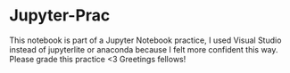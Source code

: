 # Jupyter-Prac
This notebook is part of a Jupyter Notebook practice, I used Visual Studio instead of jupyterlite or anaconda because I felt more confident this way.
Please grade this practice <3
Greetings fellows!
